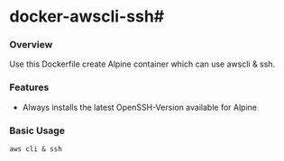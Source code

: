 # docker-awscli-ssh#

### Overview
Use this Dockerfile create Alpine container which can use awscli & ssh.

### Features
* Always installs the latest OpenSSH-Version available for Alpine

### Basic Usage
```
aws cli & ssh
```